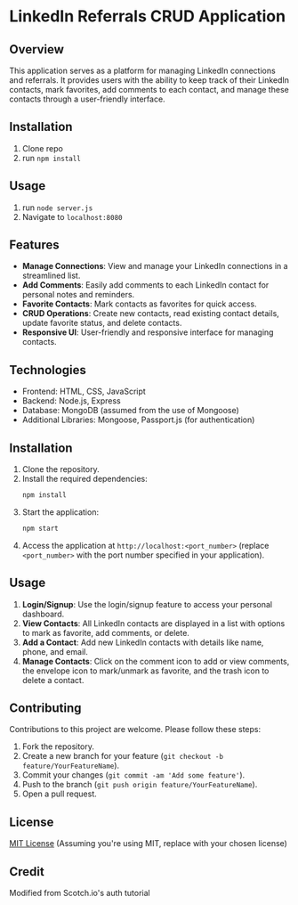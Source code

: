 # LinkedIn Referrals CRUD Application

## Overview

This application serves as a platform for managing LinkedIn connections and referrals. It provides users with the ability to keep track of their LinkedIn contacts, mark favorites, add comments to each contact, and manage these contacts through a user-friendly interface.

## Installation

1. Clone repo
2. run `npm install`

## Usage

1. run `node server.js`
2. Navigate to `localhost:8080`

## Features

- **Manage Connections**: View and manage your LinkedIn connections in a streamlined list.
- **Add Comments**: Easily add comments to each LinkedIn contact for personal notes and reminders.
- **Favorite Contacts**: Mark contacts as favorites for quick access.
- **CRUD Operations**: Create new contacts, read existing contact details, update favorite status, and delete contacts.
- **Responsive UI**: User-friendly and responsive interface for managing contacts.

## Technologies

- Frontend: HTML, CSS, JavaScript
- Backend: Node.js, Express
- Database: MongoDB (assumed from the use of Mongoose)
- Additional Libraries: Mongoose, Passport.js (for authentication)

## Installation

1. Clone the repository.
2. Install the required dependencies:
   ```bash
   npm install
   ```
3. Start the application:
   ```bash
   npm start
   ```
4. Access the application at `http://localhost:<port_number>` (replace `<port_number>` with the port number specified in your application).

## Usage

1. **Login/Signup**: Use the login/signup feature to access your personal dashboard.
2. **View Contacts**: All LinkedIn contacts are displayed in a list with options to mark as favorite, add comments, or delete.
3. **Add a Contact**: Add new LinkedIn contacts with details like name, phone, and email.
4. **Manage Contacts**: Click on the comment icon to add or view comments, the envelope icon to mark/unmark as favorite, and the trash icon to delete a contact.

## Contributing

Contributions to this project are welcome. Please follow these steps:

1. Fork the repository.
2. Create a new branch for your feature (`git checkout -b feature/YourFeatureName`).
3. Commit your changes (`git commit -am 'Add some feature'`).
4. Push to the branch (`git push origin feature/YourFeatureName`).
5. Open a pull request.

## License

[MIT License](LICENSE.md) (Assuming you're using MIT, replace with your chosen license)

## Credit

Modified from Scotch.io's auth tutorial
